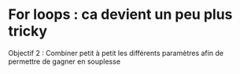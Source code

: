 # For loops : ca devient un peu plus tricky

Objectif 2 : Combiner petit à petit les différents paramètres afin de permettre de gagner en souplesse
